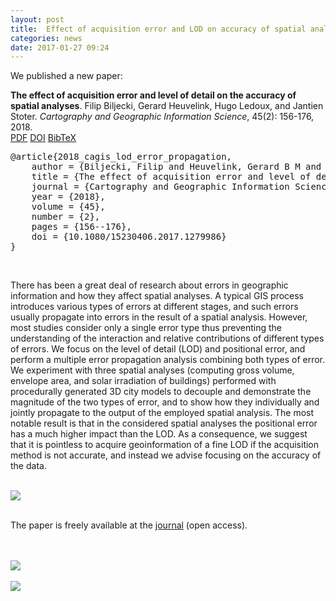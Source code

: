 ```yaml
---
layout: post
title:  Effect of acquisition error and LOD on accuracy of spatial analyses
categories: news
date: 2017-01-27 09:24
---
```


We published a new paper:

<div class="filteredelement"><strong>The effect of acquisition error and level of detail on the accuracy of spatial analyses</strong>. Filip Biljecki, Gerard Heuvelink, Hugo Ledoux, and Jantien Stoter. <em>Cartography and Geographic Information Science</em>, 45(2): 156-176, 2018. <br /> <a href="http://filip.biljecki.com/publications/2018_cagis_lod_error_propagation.pdf"><i class="fa fa-file-pdf-o"></i> PDF</a> <a href="http://dx.doi.org/10.1080/15230406.2017.1279986"><i class="fa fa-external-link"></i> DOI</a> <a href="#bib2018_cagis_lod_error_propagation" data-toggle="collapse"><i class="fa fa-caret-square-o-down"></i> BibTeX</a><div id="bib2018_cagis_lod_error_propagation" class="collapse" tabindex="-1"><pre class="bibtex">@article{2018_cagis_lod_error_propagation,
    author = {Biljecki, Filip and Heuvelink, Gerard B M and Ledoux, Hugo and Stoter, Jantien},
    title = {The effect of acquisition error and level of detail on the accuracy of spatial analyses},
    journal = {Cartography and Geographic Information Science},
    year = {2018},
    volume = {45},
    number = {2},
    pages = {156--176},
    doi = {10.1080/15230406.2017.1279986}
}</pre></div></div>

<br/>

There has been a great deal of research about errors in geographic information and how they affect spatial analyses. A typical GIS process introduces various types of errors at different stages, and such errors usually propagate into errors in the result of a spatial analysis. However, most studies consider only a single error type thus preventing the understanding of the interaction and relative contributions of different types of errors. We focus on the level of detail (LOD) and positional error, and perform a multiple error propagation analysis combining both types of error. We experiment with three spatial analyses (computing gross volume, envelope area, and solar irradiation of buildings) performed with procedurally generated 3D city models to decouple and demonstrate the magnitude of the two types of error, and to show how they individually and jointly propagate to the output of the employed spatial analysis. The most notable result is that in the considered spatial analyses the positional error has a much higher impact than the LOD. As a consequence, we suggest that it is pointless to acquire geoinformation of a fine LOD if the acquisition method is not accurate, and instead we advise focusing on the accuracy of the data.<br/><br/>

<a href="http://dx.doi.org/10.1080/15230406.2017.1279986"><img src="{{ site.baseurl }}/img/2017/cagis-1.png"/></a><br/><br/>

The paper is freely available at the <a href="http://dx.doi.org/10.1080/15230406.2017.1279986">journal</a> (open access).<br/><br/><br/>

<img src="{{ site.baseurl }}/img/2017/cagis-2.png"/><br/><br/>
<img src="{{ site.baseurl }}/img/2017/cagis-3.png"/><br/><br/>
